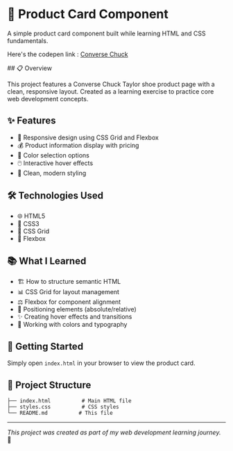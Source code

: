 # 👟 Product Card Component

A simple product card component built while learning HTML and CSS fundamentals.
<p>Here's the codepen link :   <a href="https://codepen.io/Rolling-Thunder/full/YPKaPpY" target="_blank">Converse Chuck</a>
</p>
## 📋 Overview

This project features a Converse Chuck Taylor shoe product page with a clean, responsive layout. Created as a learning exercise to practice core web development concepts.

## ✨ Features

- 📱 Responsive design using CSS Grid and Flexbox
- 💰 Product information display with pricing
- 🎨 Color selection options
- 🖱️ Interactive hover effects
- 🎯 Clean, modern styling

## 🛠️ Technologies Used

- 🌐 HTML5
- 🎨 CSS3
- 📐 CSS Grid
- 🔧 Flexbox

## 📚 What I Learned

- 🏗️ How to structure semantic HTML
- 📊 CSS Grid for layout management
- ⚖️ Flexbox for component alignment
- 📍 Positioning elements (absolute/relative)
- ✨ Creating hover effects and transitions
- 🎨 Working with colors and typography

## 🚀 Getting Started

Simply open `index.html` in your browser to view the product card.

## 📁 Project Structure

```
├── index.html          # Main HTML file
├── styles.css          # CSS styles
└── README.md          # This file
```

---

*This project was created as part of my web development learning journey.* 🌱
